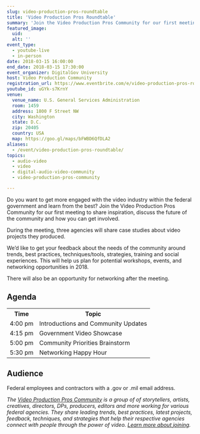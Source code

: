 ```yaml
---
slug: video-production-pros-roundtable
title: 'Video Production Pros Roundtable'
summary: 'Join the Video Production Pros Community for our first meeting, to share inspiration, to discuss the future of the community and how you can get involved&#46; '
featured_image:
  uid:
  alt: ''
event_type:
  - youtube-live
  - in-person
date: 2018-03-15 16:00:00
end_date: 2018-03-15 17:30:00
event_organizer: DigitalGov University
host: Video Production Community
registration_url: https://www.eventbrite.com/e/video-production-pros-roundtable-registration-43757301266
youtube_id: uGYk-s7KrnY
venue:
  venue_name: U.S. General Services Administration
  room: 1459
  address: 1800 F Street NW
  city: Washington
  state: D.C.
  zip: 20405
  country: USA
  map: https://goo.gl/maps/bFWBD6QfDLA2
aliases:
  - /event/video-production-pros-roundtable/
topics:
  - audio-video
  - video
  - digital-audio-video-community
  - video-production-pros-community

---
```


Do you want to get more engaged with the video industry within the federal government and learn from the best? Join the Video Production Pros Community for our first meeting to share inspiration, discuss the future of the community and how you can get involved.

During the meeting, three agencies will share case studies about video projects they produced.

We’d like to get your feedback about the needs of the community around trends, best practices, techniques/tools, strategies, training and social experiences. This will help us plan for potential workshops, events, and networking opportunities in 2018.

There will also be an opportunity for networking after the meeting.

## Agenda

<table>
  <tr>
    <th>Time</th>
    <th>Topic</th>
  </tr>
  <tr>
    <td>4:00 pm</td>
    <td>Introductions and Community Updates</td>
  </tr>
  <tr>
    <td>4:15 pm</td>
    <td>Government Video Showcase</td>
  </tr>
   <tr>
    <td>5:00 pm</td>
    <td>Community Priorities Brainstorm </td>
  </tr>
  <tr>
    <td>5:30 pm</td>
    <td>Networking Happy Hour</td>
  </tr>
 </table>

## Audience

 Federal employees and contractors with a .gov or .mil email address.



_The [Video Production Pros Community](https://www.digitalgov.gov/communities/video-production/) is a group of of storytellers, artists, creatives, directors, DPs, producers, editors and more working for various federal agencies. They  share leading trends, best practices, latest projects, feedback, techniques, and strategies that help their respective agencies connect with people through the power of video. [Learn more about joining](https://www.digitalgov.gov/communities/video-production/)._
